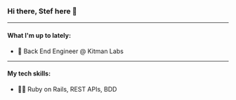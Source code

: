 ### Hi there, Stef here 👋

--------------
#### What I'm up to lately:
- 🔭 Back End Engineer @ Kitman Labs

--------------
#### My tech skills:
- 👩‍💻 Ruby on Rails, REST APIs, BDD

<!--
**stefcruz/stefcruz** is a ✨ _special_ ✨ repository because its `README.md` (this file) appears on your GitHub profile.

Here are some ideas to get you started:

- 🔭 I’m currently working on ...
- 🌱 I’m currently learning ...
- 👯 I’m looking to collaborate on ...
- 🤔 I’m looking for help with ...
- 💬 Ask me about ...
- 📫 How to reach me: ...
- 😄 Pronouns: ...
- ⚡ Fun fact: ...
-->
